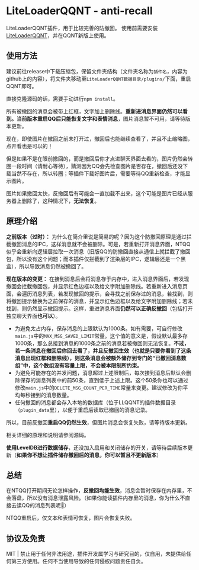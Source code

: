 # LiteLoaderQQNT - anti-recall

LiteLoaderQQNT插件，用于比较完善的防撤回。
使用前需要安装[LiteLoaderQQNT](https://github.com/mo-jinran/LiteLoaderQQNT)，并在QQNT新版上使用。

## 使用方法

建议前往release中下载压缩包，保留文件夹结构（文件夹名称为`插件名`，内容为github上的内容），将文件夹移动至`LiteLoaderQQNT数据目录/plugins/`下面，重启QQNT即可。

直接克隆源码的话，需要手动进行`npm install`。

所有被撤回的消息会被带上红框，文字加上删除线。**重新进消息界面仍然可以看到。**当前版本重启QQ后**只能恢复文字和表情消息**，图片消息暂不可用，请等待版本更新。



现在，即使图片在撤回之前未打开过，撤回后也能继续查看了，并且不止缩略图，点开看也是可以的！

但是如果不是在眼前撤回的，而是撤回后你才点进聊天界面去看的，图片仍然会转圈一段时间（请耐心等待），猜测因为QQ会先检查图片是否存在，撤回后还没下载当然不存在，所以转圈；等插件下载好图片后，需要等待QQ重新检查，才能显示图片。

图片如果撤回太快，反撤回后有可能会一直加载不出来，这个可能是图片已经从服务器上删除了，这种情况下，**无法恢复**。



## 原理介绍

**之前版本（过时）：** 为什么在简介里说是简易的呢？因为这个防撤回原理是通过拦截撤回消息的IPC，这样消息就不会被删除。可是，若重新打开消息界面，NTQQ似乎会重新向逻辑层拉取一次消息（旧版QQ的防撤回直接从通信上就拦截了撤回包，所以没有这个问题；而本插件仅拦截到了渲染层的IPC，逻辑层还是一个黑盒），所以导致消息仍然被撤回了。

**现在版本的变更：** 在接到消息后会将消息存于内存中，进入消息界面后，若发现撤回会拦截撤回包，并显示红色边框以及给文字附加删除线。若重新进入消息页面，会遍历消息列表，若发现撤回的提示，会寻找之前保存过的消息，若找到，则将撤回提示替换为之前保存的消息，并显示红色边框以及给文字附加删除线；若未找到，则仍然显示撤回提示。这样，重进消息界面**仍然可以正确反撤回**（包括打开独立聊天界面**也可以**）。

- 为避免太占内存，保存消息的上限默认为1000条。如有需要，可自行修改`main.js`中的`MAX_MSG_SAVED_LIMIT`常量。这个值的意义是，假设默认最多存1000条，那么总接到消息的1000条之前的消息若被撤回则无法恢复。**不过，若一条消息在撤回后你回去看了，并且反撤回生效（也就是只要你看到了这条消息出现红框和删除线），则这条消息会被额外储存到专门的“已撤回消息数组”中，这个数组没有容量上限，不会被本限制所约束。**
- 为避免可能存在的并发问题，消息超过上述限制后，每次接到消息后默认会删除保存的消息列表中的前50条，直到低于上述上限。这个50条你也可以通过修改`main.js`中的`DELETE_MSG_COUNT_PER_TIME`常量来变更。建议修改为你平均每秒接到的消息数量。
- 任何撤回的消息都会存入本地的数据库（位于LLQQNT的插件数据目录（`plugin_data`里），以便于重启后读取已撤回的消息记录。

所以，目前反撤回**重启QQ仍然生效**，但图片消息会恢复失败，请等待版本更新。

相关详细的原理和说明请参阅源码。

**使用LevelDB进行数据储存**，还没加入启用和关闭储存的开关，请等待后续版本更新（**如果你不想让插件储存撤回后的消息，你可以暂且不更新版本**）

## 总结

在NTQQ打开期间无论怎样操作，**反撤回均能生效**，消息会暂时保存在内存里，不会落盘，所以没有消息泄露风险。（如果你能读插件内存里的消息，你为什么不直接去读QQ的消息列表呢🤣）

NTQQ重启后，仅文本和表情可恢复，图片会恢复失败。

## 协议及免责

MIT | 禁止用于任何非法用途，插件开发属学习与研究目的，仅自用，未提供给任何第三方使用。任何不当使用导致的任何侵权问题责任自负。
